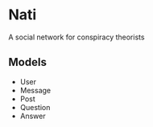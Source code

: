 # Nati
A social network for conspiracy theorists

## Models
- User
- Message
- Post
- Question
- Answer
